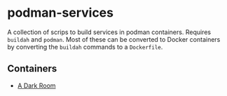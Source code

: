 # podman-services

A collection of scrips to build services in podman containers. Requires `buildah` and `podman`. Most of these can be converted to Docker containers by converting the `buildah` commands to a `Dockerfile`.

## Containers

* [A Dark Room](https://github.com/doublespeakgames/adarkroom)
